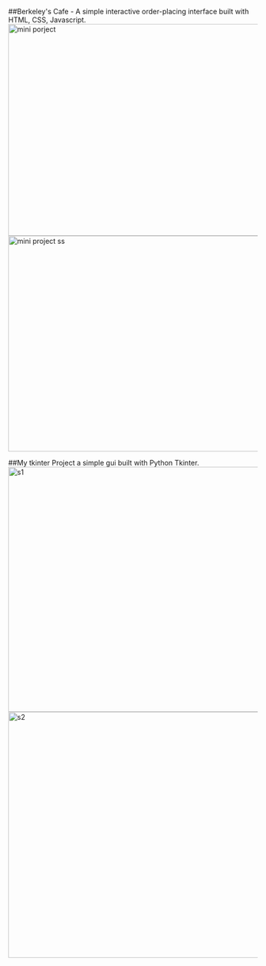 ##Berkeley's Cafe - A simple interactive order-placing interface built with HTML, CSS, Javascript.
<img width="959" height="428" alt="mini porject" src="https://github.com/user-attachments/assets/35e6fe4a-8881-469b-a42d-6928653777f3" />
<img width="959" height="436" alt="mini project ss" src="https://github.com/user-attachments/assets/b37353ef-039b-40d9-a0b1-a53e7d3a4acf" />

##My tkinter Project
a simple gui built with Python Tkinter.
<img width="857" height="495" alt="s1" src="https://github.com/user-attachments/assets/53a39585-f5ff-4ce0-ad3b-de718e3c17b3" />
<img width="851" height="497" alt="s2" src="https://github.com/user-attachments/assets/f956bbb0-f853-4c2f-ba97-fb3f3dbf3f51" />


